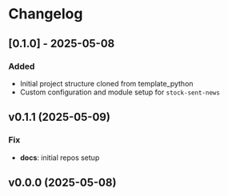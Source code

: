 # Changelog

## [0.1.0] - 2025-05-08

### Added

- Initial project structure cloned from template_python
- Custom configuration and module setup for `stock-sent-news`

## v0.1.1 (2025-05-09)

### Fix

- **docs**: initial repos setup

## v0.0.0 (2025-05-08)
